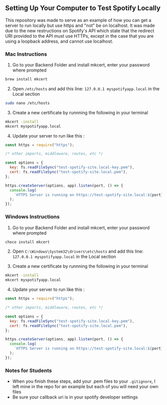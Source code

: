 ## Setting Up Your Computer to Test Spotify Locally

This repository was made to serve as an example of how you can get a server to run locally but use https and "not" be on localhost. It was made due to the new restructions on Spotify's API which state that the redirect URI provided to the API must use HTTPs, except in the case that you are using a loopback address, and cannot use localhost.

### Mac Instructions

1. Go to your Backend Folder and install mkcert, enter your password where prompted

```bash
brew install mkcert
```

2. Open `/etc/hosts` and add this line: `127.0.0.1 myspotifyapp.local` in the Local section
```bash
sudo nano /etc/hosts
```

3. Create a new certificate by runnning the following in your terminal

```bash
mkcert -install
mkcert myspotifyapp.local
```

4. Update your server to run like this :

```javascript
const https = require("https");

/* other imports, middleware, routes, etc */

const options = {
  key: fs.readFileSync("test-spotify-site.local-key.pem"),
  cert: fs.readFileSync("test-spotify-site.local.pem"),
};

https.createServer(options, app).listen(port, () => {
  console.log(
    `HTTPS Server is running on https://test-spotify-site.local:${port}`
  );
});
```

### Windows Instructions

1. Go to your Backend Folder and install mkcert, enter your password where prompted

```bash
choco install mkcert
```

2. Open `C:\Windows\System32\drivers\etc\hosts` and add this line: `127.0.0.1 myspotifyapp.local` in the Local section

3. Create a new certificate by runnning the following in your terminal

```bash
mkcert -install
mkcert myspotifyapp.local
```

4. Update your server to run like this :

```javascript
const https = require("https");

/* other imports, middleware, routes, etc */

const options = {
  key: fs.readFileSync("test-spotify-site.local-key.pem"),
  cert: fs.readFileSync("test-spotify-site.local.pem"),
};

https.createServer(options, app).listen(port, () => {
  console.log(
    `HTTPS Server is running on https://test-spotify-site.local:${port}`
  );
});
```

### Notes for Students

- When you finish these steps, add your .pem files to your `.gitignore`, I left mine in the repo for an example but each of you will need your own files
- Be sure your callback uri is in your spotify developer settings
